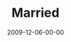 ---
layout: message
category: message
series: "Typecast"
title: "Married"
date: 2009-12-06-00-00
message_id: 593
audio: "http://s3.amazonaws.com/crossroadsaudiomessages/Typecast4.mp3"
audio-duration: "29:32"
description: "Chuck Mingo shares principles that lead to healthy, thriving marriages."
video: "https://s3.amazonaws.com/crossroadsvideomessages/Typecast4.mp4"
video-duration: "29:32"
video-image: "http://s3.amazonaws.com/crossroads-media/images/legacy/content/Typecast4-still.jpg"
notes-description: ""
notes: "http://s3.amazonaws.com/crossroads-media/media/legacy/documents/SN_12_05-06_09.pdf"
notes-title: "Married"
program: "http://s3.amazonaws.com/crossroads-media/media/legacy/documents/12_05-06_09Program.pdf"
flag: "N"
---